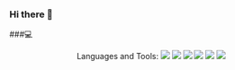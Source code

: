 ### Hi there 👋

###:computer:
<!--
<img src="https://img.shields.io/badge/{내용}-{배경 색깔}?style={스타일}&logo={로고이름}&logoColor={로고 색깔}"/>
<img src="https://img.shields.io/badge/Scss-green?style=flat&logo=Sass&logoColor=CC6699"/>

-->


<p align="center">
Languages and Tools:
<!-- C badge --><img src="https://img.shields.io/badge/C-00599C??style=flat-square&logo=C%2B%2B&logoColor=white"/></a>
<!-- C ++ badge --><img src="https://img.shields.io/badge/C++-00599C??style=flat-square&logo=C%2B%2B&logoColor=white"/>

<img src="https://img.shields.io/static/v1?label=TEST&message=TEST2&color=CC0000"/>
<img src="https://img.shields.io/static/v1?label=TEST&message=TEST2&color=CCCC00"/>


<img src="https://img.shields.io/static/v1?label=TEST&message=TEST2&color=CCCC00"/>

<img src="https://img.shields.io/static/v1?label=TEST&message=TEST2&color=CCCC00"/>


